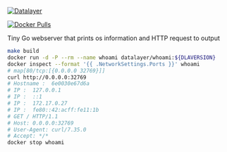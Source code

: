 [![Datalayer](https://raw.githubusercontent.com/datalayer/datalayer/main/res/logo/datalayer-25.svg?sanitize=true)](https://datalayer.io)

[![Docker Pulls](https://img.shields.io/docker/pulls/datalayer/whoami.svg)](https://hub.docker.com/r/datalayer/whoami)

Tiny Go webserver that prints os information and HTTP request to output

```bash
make build
docker run -d -P --rm --name whoami datalayer/whoami:${DLAVERSION}
docker inspect --format '{{ .NetworkSettings.Ports }}' whoami
# map[80/tcp:[{0.0.0.0 32769}]]
curl http://0.0.0.0:32769
# Hostname :  6e0030e67d6a
# IP :  127.0.0.1
# IP :  ::1
# IP :  172.17.0.27
# IP :  fe80::42:acff:fe11:1b
# GET / HTTP/1.1
# Host: 0.0.0.0:32769
# User-Agent: curl/7.35.0
# Accept: */*
docker stop whoami
```
